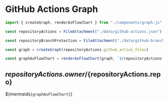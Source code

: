 # GitHub Actions Graph


```js
import { createGraph, renderAsFlowChart } from "./components/graph.js"
```

```js
const repositoryActions = FileAttachment("./data/github-actions.json").json();
```

```js
const repositoryBranchProtection = FileAttachment("./data/github-branch-protection.json").json();
```


```js
const graph = createGraph(repositoryActions.github_action_files)
```

```js
const graphAsFlowChart = renderAsFlowChart(graph, `${repositoryActions.owner}/${repositoryActions.repo}`)
```

## ${repositoryActions.owner}/${repositoryActions.repo}

${mermaid`${graphAsFlowChart}`}
